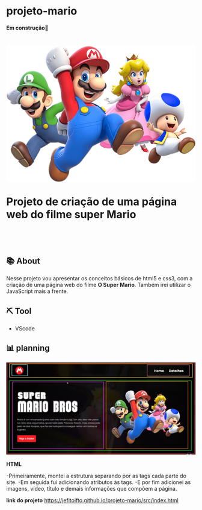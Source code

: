 # projeto-mario

**Em construção**🚧

<h1>
    <img src="./src/imagens/super-mario-chars.png">
    <p>Projeto de criação de uma página web do filme  super Mario</p><br>
</h1>

## 📚 About

Nesse projeto vou apresentar os conceitos básicos de html5 e css3, com a criação de uma página web do filme **O Super Mario**. Também irei utilizar o JavaScript mais a frente.

## ⛏️ Tool

- VScode

## 📊 planning
<img src="./src/imagens/planejamento.jpg">

**HTML**

-Primeiramente, montei a estrutura separando por as tags cada parte do site.
-Em seguida fui adicionando atributos às tags.
-E por fim adicionei as imagens, vídeo, título e demais informações que compõem a página.

**link do projeto**
https://jefitoifto.github.io/projeto-mario/src/index.html
